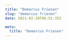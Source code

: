 ```yaml
---
title: "Demarcus Friesen"
slug: "demarcus-friesen"
date: 2021-02-20T06:51:35Z

meta:
  title: "Demarcus Friesen"
---
```



